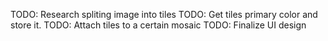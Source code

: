 TODO: Research spliting image into tiles
TODO: Get tiles primary color and store it.
TODO: Attach tiles to a certain mosaic
TODO: Finalize UI design
